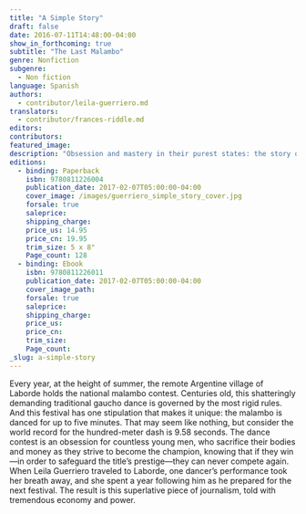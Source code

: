 ```yaml
---
title: "A Simple Story"
draft: false
date: 2016-07-11T14:48:00-04:00
show_in_forthcoming: true
subtitle: "The Last Malambo"
genre: Nonfiction
subgenre:
  - Non fiction
language: Spanish
authors:
  - contributor/leila-guerriero.md
translators:
  - contributor/frances-riddle.md
editors:
contributors:
featured_image:
description: "Obsession and mastery in their purest states: the story of one dancer's attempt to win the biggest contest of his life "
editions:
  - binding: Paperback
    isbn: 9780811226004
    publication_date: 2017-02-07T05:00:00-04:00
    cover_image: /images/guerriero_simple_story_cover.jpg
    forsale: true
    saleprice:
    shipping_charge:
    price_us: 14.95
    price_cn: 19.95
    trim_size: 5 x 8"
    Page_count: 128
  - binding: Ebook
    isbn: 9780811226011
    publication_date: 2017-02-07T05:00:00-04:00
    cover_image_path:
    forsale: true
    saleprice:
    shipping_charge:
    price_us:
    price_cn:
    trim_size:
    Page_count:
_slug: a-simple-story
---
```


Every year, at the height of summer, the remote Argentine village of Laborde holds the national malambo contest. Centuries old, this shatteringly demanding traditional gaucho dance is governed by the most rigid rules. And this festival has one stipulation that makes it unique: the malambo is danced for up to five minutes. That may seem like nothing, but consider the world record for the hundred-meter dash is 9.58 seconds. The dance contest is an obsession for countless young men, who sacrifice their bodies and money as they strive to become the champion, knowing that if they win—in order to safeguard the title’s prestige—they can never compete again. When Leila Guerriero traveled to Laborde, one dancer’s performance took her breath away, and she spent a year following him as he prepared for the next festival. The result is this superlative piece of journalism, told with tremendous economy and power.

